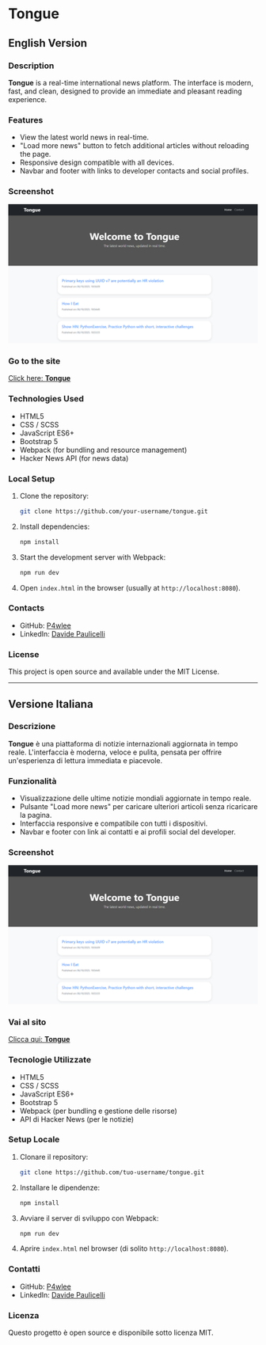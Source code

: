 # Tongue

## English Version

### Description

**Tongue** is a real-time international news platform. The interface is modern, fast, and clean, designed to provide an immediate and pleasant reading experience.

### Features

* View the latest world news in real-time.
* "Load more news" button to fetch additional articles without reloading the page.
* Responsive design compatible with all devices.
* Navbar and footer with links to developer contacts and social profiles.

### Screenshot

![Tongue - Screenshot](asset/screenshot.png)

### Go to the site  

[Click here: **Tongue**](tonguenews.netlify.app)

### Technologies Used

* HTML5
* CSS / SCSS
* JavaScript ES6+
* Bootstrap 5
* Webpack (for bundling and resource management)
* Hacker News API (for news data)

### Local Setup

1. Clone the repository:

   ```bash
   git clone https://github.com/your-username/tongue.git
   ```
2. Install dependencies:

   ```bash
   npm install
   ```
3. Start the development server with Webpack:

   ```bash
   npm run dev
   ```
4. Open `index.html` in the browser (usually at `http://localhost:8080`).

### Contacts

* GitHub: [P4wlee](https://github.com/p4wlee)
* LinkedIn: [Davide Paulicelli](https://www.linkedin.com/in/davide-paulicelli-00295222b/)

### License

This project is open source and available under the MIT License.

---

## Versione Italiana

### Descrizione

**Tongue** è una piattaforma di notizie internazionali aggiornata in tempo reale. L'interfaccia è moderna, veloce e pulita, pensata per offrire un'esperienza di lettura immediata e piacevole.

### Funzionalità

* Visualizzazione delle ultime notizie mondiali aggiornate in tempo reale.
* Pulsante "Load more news" per caricare ulteriori articoli senza ricaricare la pagina.
* Interfaccia responsive e compatibile con tutti i dispositivi.
* Navbar e footer con link ai contatti e ai profili social del developer.

### Screenshot

![Tongue - Screenshot](asset/screenshot.png)

### Vai al sito 

[Clicca qui: **Tongue**](tonguenews.netlify.app)

### Tecnologie Utilizzate

* HTML5
* CSS / SCSS
* JavaScript ES6+
* Bootstrap 5
* Webpack (per bundling e gestione delle risorse)
* API di Hacker News (per le notizie)

### Setup Locale

1. Clonare il repository:

   ```bash
   git clone https://github.com/tuo-username/tongue.git
   ```
2. Installare le dipendenze:

   ```bash
   npm install
   ```
3. Avviare il server di sviluppo con Webpack:

   ```bash
   npm run dev
   ```
4. Aprire `index.html` nel browser (di solito `http://localhost:8080`).

### Contatti

* GitHub: [P4wlee](https://github.com/p4wlee)
* LinkedIn: [Davide Paulicelli](https://www.linkedin.com/in/davide-paulicelli-00295222b/)

### Licenza

Questo progetto è open source e disponibile sotto licenza MIT.
